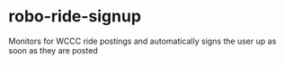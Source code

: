 # robo-ride-signup
Monitors for WCCC ride postings and automatically signs the user up as soon as they are posted
